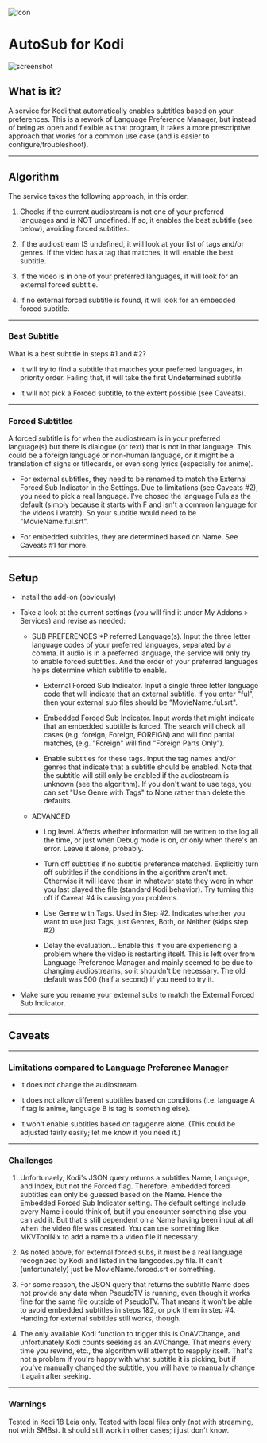 ![Icon](https://github.com/fnord12/service.autosub/blob/master/resources/icon.png)

AutoSub for Kodi
======

![screenshot](https://github.com/fnord12/service.autosub/blob/master/resources/fanart.jpg)

## What is it?
A service for Kodi that automatically enables subtitles based on your preferences.  This is a rework of Language Preference Manager, but instead of being as open and flexible as that program, it takes a more prescriptive approach that works for a common use case (and is easier to configure/troubleshoot).

---
## Algorithm
The service takes the following approach, in this order:

1. Checks if the current audiostream is not one of your preferred languages and is NOT undefined.  If so, it enables the best subtitle (see below), avoiding forced subtitles.

2. If the audiostream IS undefined, it will look at your list of tags and/or genres.  If the video has a tag that matches, it will enable the best subtitle.

3. If the video is in one of your preferred languages, it will look for an external forced subtitle.

4. If no external forced subtitle is found, it will look for an embedded forced subtitle.

---
### Best Subtitle
What is a best subtitle in steps #1 and #2?

* It will try to find a subtitle that matches your preferred languages, in priority order.  Failing that, it will take the first Undetermined subtitle.

* It will not pick a Forced subtitle, to the extent possible (see Caveats).

---
### Forced Subtitles
A forced subtitle is for when the audiostream is in your preferred language(s) but there is dialogue (or text) that is not in that language.  This could be a foreign language or non-human language, or it might be a translation of signs or titlecards, or even song lyrics (especially for anime).

* For external subtitles, they need to be renamed to match the External Forced Sub Indicator in the Settings.  Due to limitations (see Caveats #2), you need to pick a real language.  I've chosed the language Fula as the default (simply because it starts with F and isn't a common language for the videos i watch).  So your subtitle would need to be "MovieName.ful.srt".

* For embedded subtitles, they are determined based on Name.  See Caveats #1 for more.

---
## Setup

* Install the add-on (obviously)

* Take a look at the current settings (you will find it under My Addons > Services) and revise as needed:

	* SUB PREFERENCES
		*P referred Language(s).  Input the three letter language codes of your preferred languages, separated by a comma.  If audio is in a preferred language, the service will only try to enable forced subtitles.  And the order of your preferred languages helps determine which subtitle to enable.

		* External Forced Sub Indicator.  Input a single three letter language code that will indicate that an external subtitle.  If you enter "ful", then your external sub files should be "MovieName.ful.srt".

		* Embedded Forced Sub Indicator.  Input words that might indicate that an embedded subtitle is forced.  The search will check all cases (e.g. foreign, Foreign, FOREIGN) and will find partial matches, (e.g. "Foreign" will find "Foreign Parts Only").

		* Enable subtitles for these tags.  Input the tag names and/or genres that indicate that a subtitle should be enabled.  Note that the subtitle will still only be enabled if the audiostream is unknown (see the algorithm).  If you don't want to use tags, you can set "Use Genre with Tags" to None rather than delete the defaults.

	* ADVANCED
		* Log level.  Affects whether information will be written to the log all the time, or just when Debug mode is on, or only when there's an error.  Leave it alone, probably.

		* Turn off subtitles if no subtitle preference matched.  Explicitly turn off subtitles if the conditions in the algorithm aren't met.  Otherwise it will leave them in whatever state they were in when you last played the file (standard Kodi behavior).  Try turning this off if Caveat #4 is causing you problems.

		* Use Genre with Tags.  Used in Step #2.  Indicates whether you want to use just Tags, just Genres, Both, or Neither (skips step #2).

		* Delay the evaluation...  Enable this if you are experiencing a problem where the video is restarting itself.  This is left over from Language Preference Manager and mainly seemed to be due to changing audiostreams, so it shouldn't be necessary.  The old default was 500 (half a second) if you need to try it.

* Make sure you rename your external subs to match the External Forced Sub Indicator.

---
## Caveats

---
### Limitations compared to Language Preference Manager

* It does not change the audiostream.

* It does not allow different subtitles based on conditions (i.e. language A if tag is anime, language B is tag is something else).

* It won't enable subtitles based on tag/genre alone.  (This could be adjusted fairly easily; let me know if you need it.)

---
### Challenges

1. Unfortunaely, Kodi's JSON query returns a subtitles Name, Language, and Index, but not the Forced flag.  Therefore, embedded forced subtitles can only be guessed based on the Name.  Hence the Embedded Forced Sub Indicator setting.  The default settings include every Name i could think of, but if you encounter something else you can add it.  But that's still dependent on a Name having been input at all when the video file was created.  You can use something like MKVToolNix to add a name to a video file if necessary.

2. As noted above, for external forced subs, it must be a real language recognized by Kodi and listed in the langcodes.py file.  It can't (unfortunately) just be MovieName.forced.srt or something.

3. For some reason, the JSON query that returns the subtitle Name does not provide any data when PseudoTV is running, even though it works fine for the same file outside of PseudoTV.  That means it won't be able to avoid embedded subtitles in steps 1&2, or pick them in step #4.  Handing for external subtitles still works, though. 

4. The only available Kodi function to trigger this is OnAVChange, and unfortunately Kodi counts seeking as an AVChange.  That means every time you rewind, etc., the algorithm will attempt to reapply itself.  That's not a problem if you're happy with what subtitle it is picking, but if you've manually changed the subtitle, you will have to manually change it again after seeking.

---
### Warnings

Tested in Kodi 18 Leia only.  Tested with local files only (not with streaming, not with SMBs).  It should still work in other cases; i just don't know.

